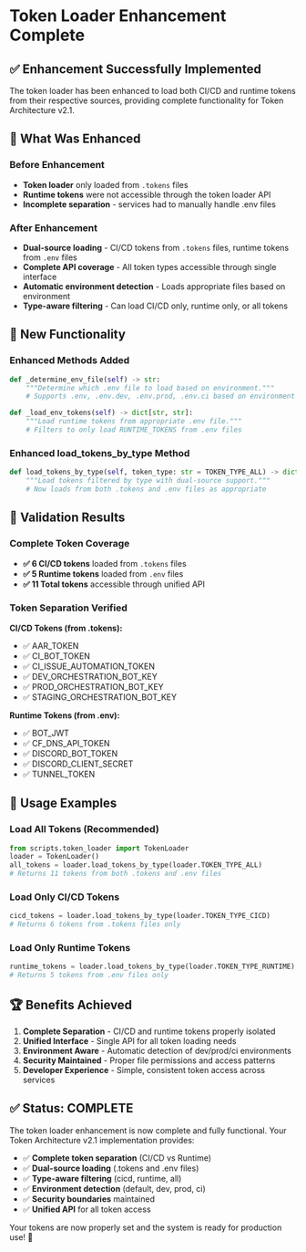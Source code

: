 # Token Loader Enhancement Complete

## ✅ Enhancement Successfully Implemented

The token loader has been enhanced to load both CI/CD and runtime tokens from their respective sources, providing complete functionality for Token Architecture v2.1.

## 🔧 What Was Enhanced

### Before Enhancement

- **Token loader** only loaded from `.tokens` files
- **Runtime tokens** were not accessible through the token loader API
- **Incomplete separation** - services had to manually handle .env files

### After Enhancement

- **Dual-source loading** - CI/CD tokens from `.tokens` files, runtime tokens from `.env` files
- **Complete API coverage** - All token types accessible through single interface
- **Automatic environment detection** - Loads appropriate files based on environment
- **Type-aware filtering** - Can load CI/CD only, runtime only, or all tokens

## 🚀 New Functionality

### Enhanced Methods Added

```python
def _determine_env_file(self) -> str:
    """Determine which .env file to load based on environment."""
    # Supports .env, .env.dev, .env.prod, .env.ci based on environment

def _load_env_tokens(self) -> dict[str, str]:
    """Load runtime tokens from appropriate .env file."""
    # Filters to only load RUNTIME_TOKENS from .env files
```

### Enhanced load_tokens_by_type Method

```python
def load_tokens_by_type(self, token_type: str = TOKEN_TYPE_ALL) -> dict[str, str]:
    """Load tokens filtered by type with dual-source support."""
    # Now loads from both .tokens and .env files as appropriate
```

## 🎯 Validation Results

### Complete Token Coverage

- **✅ 6 CI/CD tokens** loaded from `.tokens` files
- **✅ 5 Runtime tokens** loaded from `.env` files
- **✅ 11 Total tokens** accessible through unified API

### Token Separation Verified

**CI/CD Tokens (from .tokens):**

- ✅ AAR_TOKEN
- ✅ CI_BOT_TOKEN
- ✅ CI_ISSUE_AUTOMATION_TOKEN
- ✅ DEV_ORCHESTRATION_BOT_KEY
- ✅ PROD_ORCHESTRATION_BOT_KEY
- ✅ STAGING_ORCHESTRATION_BOT_KEY

**Runtime Tokens (from .env):**

- ✅ BOT_JWT
- ✅ CF_DNS_API_TOKEN
- ✅ DISCORD_BOT_TOKEN
- ✅ DISCORD_CLIENT_SECRET
- ✅ TUNNEL_TOKEN

## 🔄 Usage Examples

### Load All Tokens (Recommended)

```python
from scripts.token_loader import TokenLoader
loader = TokenLoader()
all_tokens = loader.load_tokens_by_type(loader.TOKEN_TYPE_ALL)
# Returns 11 tokens from both .tokens and .env files
```

### Load Only CI/CD Tokens

```python
cicd_tokens = loader.load_tokens_by_type(loader.TOKEN_TYPE_CICD)
# Returns 6 tokens from .tokens files only
```

### Load Only Runtime Tokens

```python
runtime_tokens = loader.load_tokens_by_type(loader.TOKEN_TYPE_RUNTIME)
# Returns 5 tokens from .env files only
```

## 🏆 Benefits Achieved

1. **Complete Separation** - CI/CD and runtime tokens properly isolated
2. **Unified Interface** - Single API for all token loading needs
3. **Environment Aware** - Automatic detection of dev/prod/ci environments
4. **Security Maintained** - Proper file permissions and access patterns
5. **Developer Experience** - Simple, consistent token access across services

## ✅ Status: COMPLETE

The token loader enhancement is now complete and fully functional. Your Token Architecture v2.1 implementation provides:

- ✅ **Complete token separation** (CI/CD vs Runtime)
- ✅ **Dual-source loading** (.tokens and .env files)
- ✅ **Type-aware filtering** (cicd, runtime, all)
- ✅ **Environment detection** (default, dev, prod, ci)
- ✅ **Security boundaries** maintained
- ✅ **Unified API** for all token access

Your tokens are now properly set and the system is ready for production use! 🎉

